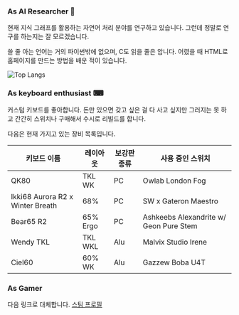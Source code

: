 ### As AI Researcher 🤔

현재 지식 그래프를 활용하는 자연어 처리 분야를 연구하고 있습니다. 그런데 정말로 연구를 하는지는 잘 모르겠습니다.

쓸 줄 아는 언어는 거의 파이썬밖에 없으며, C도 읽을 줄은 압니다. 어렸을 때 HTML로 홈페이지를 만드는 방법을 배운 적이 있습니다.

![Top Langs](https://github-readme-stats.vercel.app/api/top-langs/?username=dreamingjudith&layout=compact)

### As keyboard enthusiast ⌨

커스텀 키보드를 좋아합니다. 돈만 있으면 갖고 싶은 걸 다 사고 싶지만 그러지는 못 하고 간간히 스위치나 구매해서 수시로 리빌드를 합니다.

다음은 현재 가지고 있는 장비 목록입니다.

| 키보드 이름                      | 레이아웃 | 보강판 종류 | 사용 중인 스위치                       |
| -------------------------------- | -------- | ----------- | -------------------------------------- |
| QK80                             | TKL WK   | PC          | Owlab London Fog                       |
| Ikki68 Aurora R2 x Winter Breath | 68%      | PC          | SW x Gateron Maestro                   |
| Bear65 R2                        | 65% Ergo | PC          | Ashkeebs Alexandrite w/ Geon Pure Stem |
| Wendy TKL                        | TKL WKL  | Alu         | Malvix Studio Irene                    |
| Ciel60                           | 60% WK   | Alu         | Gazzew Boba U4T                        |

### As Gamer

다음 링크로 대체합니다. [스팀 프로필](https://steamcommunity.com/id/dreamingjudith/)
